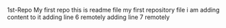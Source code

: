 1st-Repo
My first repo
this is readme file
my first repository file
i am adding content to it
adding line 6 remotely
adding line 7 remotely
